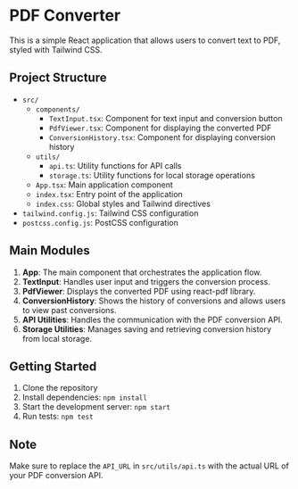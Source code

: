 # PDF Converter

This is a simple React application that allows users to convert text to PDF, styled with Tailwind CSS.

## Project Structure

- `src/`
  - `components/`
    - `TextInput.tsx`: Component for text input and conversion button
    - `PdfViewer.tsx`: Component for displaying the converted PDF
    - `ConversionHistory.tsx`: Component for displaying conversion history
  - `utils/`
    - `api.ts`: Utility functions for API calls
    - `storage.ts`: Utility functions for local storage operations
  - `App.tsx`: Main application component
  - `index.tsx`: Entry point of the application
  - `index.css`: Global styles and Tailwind directives
- `tailwind.config.js`: Tailwind CSS configuration
- `postcss.config.js`: PostCSS configuration

## Main Modules

1. **App**: The main component that orchestrates the application flow.
2. **TextInput**: Handles user input and triggers the conversion process.
3. **PdfViewer**: Displays the converted PDF using react-pdf library.
4. **ConversionHistory**: Shows the history of conversions and allows users to view past conversions.
5. **API Utilities**: Handles the communication with the PDF conversion API.
6. **Storage Utilities**: Manages saving and retrieving conversion history from local storage.

## Getting Started

1. Clone the repository
2. Install dependencies: `npm install`
3. Start the development server: `npm start`
4. Run tests: `npm test`

## Note

Make sure to replace the `API_URL` in `src/utils/api.ts` with the actual URL of your PDF conversion API.

